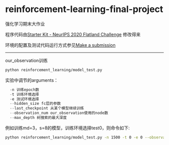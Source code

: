 # reinforcement-learning-final-project
强化学习期末大作业

程序代码由[Starter Kit - NeurIPS 2020 Flatland Challenge](https://gitlab.aicrowd.com/flatland/flatland-starter-kit) 修改得来

环境的配置及测试代码运行方式参见[Make a submission](https://flatland.aicrowd.com/getting-started/first-submission.html)

-------------
our_observation训练


```bash
python reinforcement_learning/model_test.py
```

实验中调节的arguments：
```python
  -n 训练epoch数
  -t 训练环境选择
  -e 测试环境选择
  --hidden_size fc层的参数
  --last_checkpoint 从某个模型继续训练
  --observation_num our_observation使用的node数
  --max_depth 树搜索的最大深度
 ```
 例如训练md=3，s=8的模型，训练环境选择test0，则命令如下:
 
 ```bash
 python reinforcement_learning/model_test.py -n 1500 -t 0 -e 0 --observation_num 8 --max_depth 3
 ```
